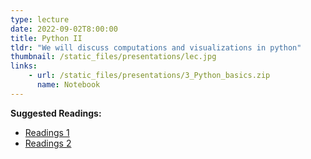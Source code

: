 ```yaml
---
type: lecture
date: 2022-09-02T8:00:00
title: Python II
tldr: "We will discuss computations and visualizations in python"
thumbnail: /static_files/presentations/lec.jpg
links: 
    - url: /static_files/presentations/3_Python_basics.zip
      name: Notebook
---
```

**Suggested Readings:**
- [Readings 1](https://www.w3schools.com/PYTHON/numpy/default.asp)
- [Readings 2](https://www.w3schools.com/python/matplotlib_intro.asp)

